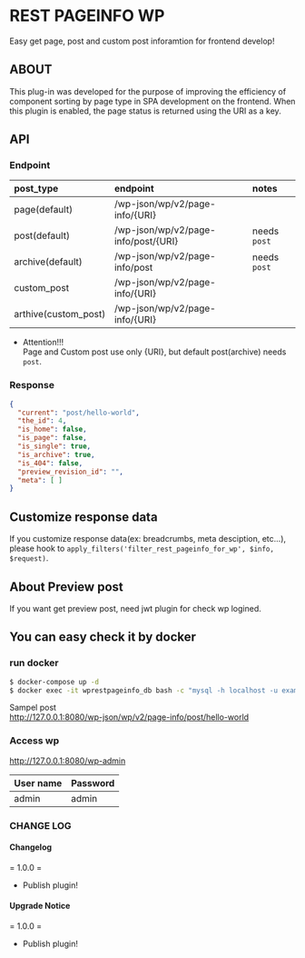 # REST PAGEINFO WP

Easy get page, post and custom post inforamtion for frontend develop!

## ABOUT

This plug-in was developed for the purpose of improving the efficiency of component sorting by page type in SPA development on the frontend.
When this plugin is enabled, the page status is returned using the URI as a key.

## API

### Endpoint

|post_type|endpoint|notes|
|:-|:-|:-|
|page(default)|/wp-json/wp/v2/page-info/{URI}||
|post(default)|/wp-json/wp/v2/page-info/post/{URI}|needs `post`|
|archive(default)|/wp-json/wp/v2/page-info/post|needs `post`|
|custom_post|/wp-json/wp/v2/page-info/{URI}||
|arthive(custom_post)|/wp-json/wp/v2/page-info/{URI}||

- Attention!!!  
Page and Custom post use only {URI}, but default post(archive) needs `post`.

### Response

```json
{
  "current": "post/hello-world",
  "the_id": 4,
  "is_home": false,
  "is_page": false,
  "is_single": true,
  "is_archive": true,
  "is_404": false,
  "preview_revision_id": "",
  "meta": [ ]
}
```

## Customize response data

If you customize response data(ex: breadcrumbs, meta desciption, etc...), please hook to `apply_filters('filter_rest_pageinfo_for_wp', $info, $request)`.

## About Preview post

If you want get preview post, need jwt plugin for check wp logined.

## You can easy check it by docker

### run docker 
```sh
$ docker-compose up -d
$ docker exec -it wprestpageinfo_db bash -c "mysql -h localhost -u exampleuser -pexamplepass exampledb < /sql/sample.sql"
```
Sampel post  
http://127.0.0.1:8080/wp-json/wp/v2/page-info/post/hello-world

### Access wp

http://127.0.0.1:8080/wp-admin

|User name|Password|
|:-|:-|
|admin|admin|

### CHANGE LOG

#### Changelog

= 1.0.0 =
* Publish plugin!

#### Upgrade Notice

= 1.0.0 =
* Publish plugin!
